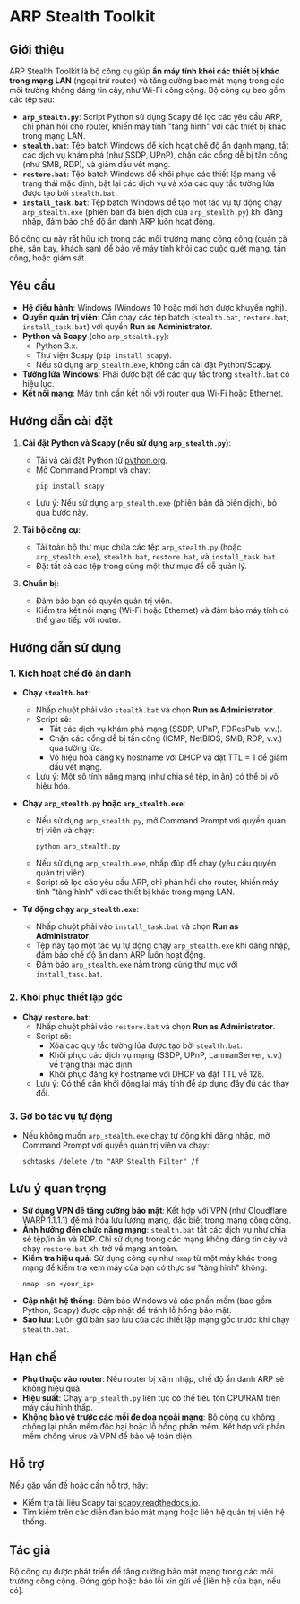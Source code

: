 # ARP Stealth Toolkit

## Giới thiệu
ARP Stealth Toolkit là bộ công cụ giúp **ẩn máy tính khỏi các thiết bị khác trong mạng LAN** (ngoại trừ router) và tăng cường bảo mật mạng trong các môi trường không đáng tin cậy, như Wi-Fi công cộng. Bộ công cụ bao gồm các tệp sau:

- **`arp_stealth.py`**: Script Python sử dụng Scapy để lọc các yêu cầu ARP, chỉ phản hồi cho router, khiến máy tính "tàng hình" với các thiết bị khác trong mạng LAN.
- **`stealth.bat`**: Tệp batch Windows để kích hoạt chế độ ẩn danh mạng, tắt các dịch vụ khám phá (như SSDP, UPnP), chặn các cổng dễ bị tấn công (như SMB, RDP), và giảm dấu vết mạng.
- **`restore.bat`**: Tệp batch Windows để khôi phục các thiết lập mạng về trạng thái mặc định, bật lại các dịch vụ và xóa các quy tắc tường lửa được tạo bởi `stealth.bat`.
- **`install_task.bat`**: Tệp batch Windows để tạo một tác vụ tự động chạy `arp_stealth.exe` (phiên bản đã biên dịch của `arp_stealth.py`) khi đăng nhập, đảm bảo chế độ ẩn danh ARP luôn hoạt động.

Bộ công cụ này rất hữu ích trong các môi trường mạng công cộng (quán cà phê, sân bay, khách sạn) để bảo vệ máy tính khỏi các cuộc quét mạng, tấn công, hoặc giám sát.

## Yêu cầu
- **Hệ điều hành**: Windows (Windows 10 hoặc mới hơn được khuyến nghị).
- **Quyền quản trị viên**: Cần chạy các tệp batch (`stealth.bat`, `restore.bat`, `install_task.bat`) với quyền **Run as Administrator**.
- **Python và Scapy** (cho `arp_stealth.py`):
  - Python 3.x.
  - Thư viện Scapy (`pip install scapy`).
  - Nếu sử dụng `arp_stealth.exe`, không cần cài đặt Python/Scapy.
- **Tường lửa Windows**: Phải được bật để các quy tắc trong `stealth.bat` có hiệu lực.
- **Kết nối mạng**: Máy tính cần kết nối với router qua Wi-Fi hoặc Ethernet.

## Hướng dẫn cài đặt
1. **Cài đặt Python và Scapy (nếu sử dụng `arp_stealth.py`)**:
   - Tải và cài đặt Python từ [python.org](https://www.python.org).
   - Mở Command Prompt và chạy:
     ```
     pip install scapy
     ```
   - Lưu ý: Nếu sử dụng `arp_stealth.exe` (phiên bản đã biên dịch), bỏ qua bước này.

2. **Tải bộ công cụ**:
   - Tải toàn bộ thư mục chứa các tệp `arp_stealth.py` (hoặc `arp_stealth.exe`), `stealth.bat`, `restore.bat`, và `install_task.bat`.
   - Đặt tất cả các tệp trong cùng một thư mục để dễ quản lý.

3. **Chuẩn bị**:
   - Đảm bảo bạn có quyền quản trị viên.
   - Kiểm tra kết nối mạng (Wi-Fi hoặc Ethernet) và đảm bảo máy tính có thể giao tiếp với router.

## Hướng dẫn sử dụng
### 1. Kích hoạt chế độ ẩn danh
- **Chạy `stealth.bat`**:
  - Nhấp chuột phải vào `stealth.bat` và chọn **Run as Administrator**.
  - Script sẽ:
    - Tắt các dịch vụ khám phá mạng (SSDP, UPnP, FDResPub, v.v.).
    - Chặn các cổng dễ bị tấn công (ICMP, NetBIOS, SMB, RDP, v.v.) qua tường lửa.
    - Vô hiệu hóa đăng ký hostname với DHCP và đặt TTL = 1 để giảm dấu vết mạng.
  - Lưu ý: Một số tính năng mạng (như chia sẻ tệp, in ấn) có thể bị vô hiệu hóa.

- **Chạy `arp_stealth.py` hoặc `arp_stealth.exe`**:
  - Nếu sử dụng `arp_stealth.py`, mở Command Prompt với quyền quản trị viên và chạy:
    ```
    python arp_stealth.py
    ```
  - Nếu sử dụng `arp_stealth.exe`, nhấp đúp để chạy (yêu cầu quyền quản trị viên).
  - Script sẽ lọc các yêu cầu ARP, chỉ phản hồi cho router, khiến máy tính "tàng hình" với các thiết bị khác trong mạng LAN.

- **Tự động chạy `arp_stealth.exe`**:
  - Nhấp chuột phải vào `install_task.bat` và chọn **Run as Administrator**.
  - Tệp này tạo một tác vụ tự động chạy `arp_stealth.exe` khi đăng nhập, đảm bảo chế độ ẩn danh ARP luôn hoạt động.
  - Đảm bảo `arp_stealth.exe` nằm trong cùng thư mục với `install_task.bat`.

### 2. Khôi phục thiết lập gốc
- **Chạy `restore.bat`**:
  - Nhấp chuột phải vào `restore.bat` và chọn **Run as Administrator**.
  - Script sẽ:
    - Xóa các quy tắc tường lửa được tạo bởi `stealth.bat`.
    - Khôi phục các dịch vụ mạng (SSDP, UPnP, LanmanServer, v.v.) về trạng thái mặc định.
    - Khôi phục đăng ký hostname với DHCP và đặt TTL về 128.
  - Lưu ý: Có thể cần khởi động lại máy tính để áp dụng đầy đủ các thay đổi.

### 3. Gỡ bỏ tác vụ tự động
- Nếu không muốn `arp_stealth.exe` chạy tự động khi đăng nhập, mở Command Prompt với quyền quản trị viên và chạy:
  ```
  schtasks /delete /tn "ARP Stealth Filter" /f
  ```

## Lưu ý quan trọng
- **Sử dụng VPN để tăng cường bảo mật**: Kết hợp với VPN (như Cloudflare WARP 1.1.1.1) để mã hóa lưu lượng mạng, đặc biệt trong mạng công cộng.
- **Ảnh hưởng đến chức năng mạng**: `stealth.bat` tắt các dịch vụ như chia sẻ tệp/in ấn và RDP. Chỉ sử dụng trong các mạng không đáng tin cậy và chạy `restore.bat` khi trở về mạng an toàn.
- **Kiểm tra hiệu quả**: Sử dụng công cụ như `nmap` từ một máy khác trong mạng để kiểm tra xem máy của bạn có thực sự "tàng hình" không:
  ```
  nmap -sn <your_ip>
  ```
- **Cập nhật hệ thống**: Đảm bảo Windows và các phần mềm (bao gồm Python, Scapy) được cập nhật để tránh lỗ hổng bảo mật.
- **Sao lưu**: Luôn giữ bản sao lưu của các thiết lập mạng gốc trước khi chạy `stealth.bat`.

## Hạn chế
- **Phụ thuộc vào router**: Nếu router bị xâm nhập, chế độ ẩn danh ARP sẽ không hiệu quả.
- **Hiệu suất**: Chạy `arp_stealth.py` liên tục có thể tiêu tốn CPU/RAM trên máy cấu hình thấp.
- **Không bảo vệ trước các mối đe dọa ngoài mạng**: Bộ công cụ không chống lại phần mềm độc hại hoặc lỗ hổng phần mềm. Kết hợp với phần mềm chống virus và VPN để bảo vệ toàn diện.

## Hỗ trợ
Nếu gặp vấn đề hoặc cần hỗ trợ, hãy:
- Kiểm tra tài liệu Scapy tại [scapy.readthedocs.io](https://scapy.readthedocs.io).
- Tìm kiếm trên các diễn đàn bảo mật mạng hoặc liên hệ quản trị viên hệ thống.

## Tác giả
Bộ công cụ được phát triển để tăng cường bảo mật mạng trong các môi trường công cộng. Đóng góp hoặc báo lỗi xin gửi về [liên hệ của bạn, nếu có].
